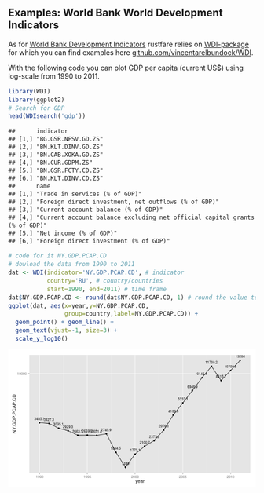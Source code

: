 ##  Examples: World Bank World Development Indicators


As for [World Bank Development Indicators](http://data.worldbank.org/data-catalog/world-development-indicators) rustfare relies on [WDI-package](http://cran.r-project.org/web/packages/WDI/index.html) for which you can find examples here [github.com/vincentarelbundock/WDI](https://github.com/vincentarelbundock/WDI).

With the following code you can plot GDP per capita (current US$) using log-scale from 1990 to 2011.



```r
library(WDI)
library(ggplot2)
# Search for GDP
head(WDIsearch('gdp'))
```

```
##      indicator          
## [1,] "BG.GSR.NFSV.GD.ZS"
## [2,] "BM.KLT.DINV.GD.ZS"
## [3,] "BN.CAB.XOKA.GD.ZS"
## [4,] "BN.CUR.GDPM.ZS"   
## [5,] "BN.GSR.FCTY.CD.ZS"
## [6,] "BN.KLT.DINV.CD.ZS"
##      name                                                                      
## [1,] "Trade in services (% of GDP)"                                            
## [2,] "Foreign direct investment, net outflows (% of GDP)"                      
## [3,] "Current account balance (% of GDP)"                                      
## [4,] "Current account balance excluding net official capital grants (% of GDP)"
## [5,] "Net income (% of GDP)"                                                   
## [6,] "Foreign direct investment (% of GDP)"
```

```r
# code for it NY.GDP.PCAP.CD
# dowload the data from 1990 to 2011
dat <- WDI(indicator='NY.GDP.PCAP.CD', # indicator
           country='RU', # country/countries
           start=1990, end=2011) # time frame
dat$NY.GDP.PCAP.CD <- round(dat$NY.GDP.PCAP.CD, 1) # round the value to single decimal
ggplot(dat, aes(x=year,y=NY.GDP.PCAP.CD,
                group=country,label=NY.GDP.PCAP.CD)) +
  geom_point() + geom_line() + 
  geom_text(vjust=-1, size=3) +
  scale_y_log10()
```

![plot of chunk wbplot](figure/wbplot.png) 

